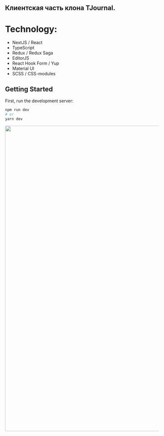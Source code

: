 ## Клиентская часть клона TJournal.

# Technology:

- NextJS / React
- TypeScript
- Redux / Redux Saga
- EditorJS
- React Hook Form / Yup
- Material UI
- SCSS / CSS-modules

## Getting Started

First, run the development server:

```bash
npm run dev
# or
yarn dev
```

<a href="https://github.com/Israpilow/tjournal-frontend" target="_blank">
  <img src="https://raw.githubusercontent.com/Israpilow/tjournal-frontend/master/public/static/img/screens/timeline.png" width="1000"/>
</a>
